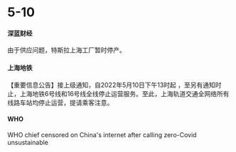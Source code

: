# 5-10

#### 深蓝财经

由于供应问题，特斯拉上海工厂暂时停产。

#### 上海地铁

【重要信息公告】接上级通知，自2022年5月10日下午13时起 ，至另有通知时止，上海地铁6号线和16号线全线停止运营服务。至此，上海轨道交通全网络所有线路车站均停止运营，提请乘客注意。

#### WHO

WHO chief censored on China's internet after calling zero-Covid unsustainable

